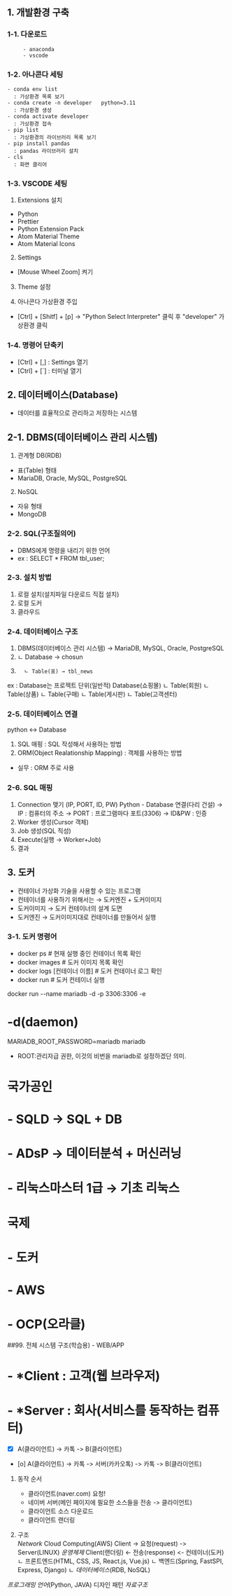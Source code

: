 ## 1. 개발환경 구축
### 1-1. 다운로드
         - anaconda
         - vscode


### 1-2. 아나콘다 세팅
    - conda env list 
      : 가상환경 목록 보기
    - conda create -n developer   python=3.11 
      : 가상환경 생성
    - conda activate developer
      : 가상환경 접속
    - pip list
      : 가상환경의 라이브러리 목록 보기
    - pip install pandas
      : pandas 라이브러리 설치
    - cls
      : 화면 클리어


### 1-3. VSCODE 세팅
1. Extensions 설치
  - Python
  - Prettier
  - Python Extension Pack
  - Atom Material Theme
  - Atom Material Icons

2. Settings
  - [Mouse Wheel Zoom] 켜기

3. Theme 설정

4. 아나콘다 가상환경 주입
  - [Ctrl] + [Shitf] + [p] 
  → "Python Select Interpreter" 클릭 후 "developer" 가상환경 클릭

### 1-4. 명령어 단축키
  - [Ctrl] + [,] : Settings 열기
  - [Ctrl] + [`] : 터미널 열기

## 2. 데이터베이스(Database)
  - 데이터를 효율적으로 관리하고 저장하는 시스템

## 2-1. DBMS(데이터베이스 관리 시스템)
1. 관계형 DB(RDB)
  - 표(Table) 형태
  - MariaDB, Oracle, MySQL, PostgreSQL

2. NoSQL
  - 자유 형태
  - MongoDB

### 2-2. SQL(구조질의어)
  - DBMS에게 명령을 내리기 위한 언어
  - ex : SELECT * FROM tbl_user;

### 2-3. 설치 방법
  1. 로컬 설치(설치파일 다운로드 직접 설치)
  2. 로컬 도커
  3. 클라우드

### 2-4. 데이터베이스 구조
1. DBMS(데이터베이스 관리 시스템) → MariaDB, MySQL, Oracle, PostgreSQL 
2. ㄴ Database → chosun
3.       ㄴ Table(표) → tbl_news

ex : Database는 프로젝트 단위(일반적)
Database(쇼핑몰)
 ㄴ Table(회원)
 ㄴ Table(상품)
 ㄴ Table(구매)
 ㄴ Table(게시판)
 ㄴ Table(고객센터)

### 2-5. 데이터베이스 연결
python ↔ Database
1. SQL 매핑 : SQL 작성해서 사용하는 방법
2. ORM(Object Realationship Mapping) : 객체를 사용하는 방법
* 실무 : ORM 주로 사용

### 2-6. SQL 매핑
1. Connection 맺기 (IP, PORT, ID, PW)
    Python - Database 연결(다리 건설)
    → IP    : 컴퓨터의 주소
    → PORT  : 프로그램마다 포트(3306)
    → ID&PW : 인증
2. Worker 생성(Cursor 객체)
3. Job 생성(SQL 직성)
4. Execute(실행 → Worker+Job)
5. 결과

## 3. 도커
  - 컨테이너 가상화 기술을 사용할 수 있는 프로그램
  - 컨테이너를 사용하기 위해서는 → 도커엔진 + 도커이미지
  - 도커이미지  → 도커 컨테이너의 설계 도면
  - 도커엔진    → 도커이미지대로 컨테이너를 만들어서 실행

### 3-1. 도커 명령어
- docker ps                     # 현재 실행 중인 컨테이너 목록 확인
- docker images                 # 도커 이미지 목록 확인
- docker logs [컨테이너 이름]    # 도커 컨테이너 로그 확인
- docker run                    # 도커 컨테이너 실행

docker run --name mariadb -d -p 3306:3306 -e
# -d(daemon)
MARIADB_ROOT_PASSWORD=mariadb mariadb
- ROOT:관리자급 권한, 이것의 비번을 mariadb로 설정하겠단 의미.


# 국가공인
# - SQLD → SQL + DB
# - ADsP → 데이터분석 + 머신러닝
# - 리눅스마스터 1급 → 기초 리눅스

# 국제
# - 도커
# - AWS
# - OCP(오라클)


##99. 전체 시스템 구조(학습용) - WEB/APP
#    - *Client : 고객(웹 브라우저)
#    - *Server : 회사(서비스를 동작하는 컴퓨터)


- [x] A(클라이언트) -> 카톡 -> B(클라이언트)
- [o] A(클라이언트) -> 카톡 -> 서버(카카오톡) -> 카톡 -> B(클라이언트)


1. 동작 순서
   + 클라이언트(naver.com) 요청!
   + 네이버 서버(메인 페이지에 필요한 소스들을 전송 -> 클라이언트)
   + 클라이언트 소스 다운로드
   + 클라이언트 랜더링

2. 구조      
                          *Network*              Cloud Computing(AWS)
Client                -> 요청(request)         -> Server(LINUX)   *운영체제*
Client(랜더링)         <- 전송(response)       <-       컨테이너(도커)
                                                          ㄴ 프론트엔드(HTML, CSS, JS, React.js, Vue.js)
                                                          ㄴ 백엔드(Spring, FastSPI, Express, Django)
                                                          ㄴ *데이터베이스*(RDB, NoSQL)


*프로그래밍 언어*(Python, JAVA)
디자인 패턴
*자료구조*